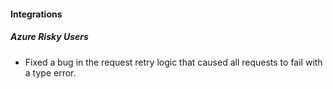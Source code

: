 
#### Integrations

##### Azure Risky Users

- Fixed a bug in the request retry logic that caused all requests to fail with a type error.
